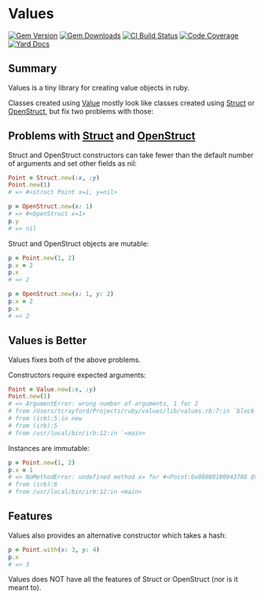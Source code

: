 # Values

[![Gem Version](https://img.shields.io/gem/v/values.svg)](https://rubygems.org/gems/values/)
[![Gem Downloads](https://img.shields.io/gem/dt/values.svg)](https://rubygems.org/gems/values/)
[![CI Build Status](https://img.shields.io/travis/tcrayford/Values.svg)](https://travis-ci.org/tcrayford/Values)
[![Code Coverage](https://img.shields.io/codecov/c/github/tcrayford/Values.svg)](https://codecov.io/github/tcrayford/Values)
[![Yard Docs](http://img.shields.io/badge/yard-docs-blue.svg)](http://rubydoc.info/github/tcrayford/Values/master/frames)

## Summary

Values is a tiny library for creating value objects in ruby.

Classes created using [Value](lib/values.rb) mostly look like classes created using
[Struct](http://ruby-doc.org/core-2.2.1/Struct.html) or
[OpenStruct](http://ruby-doc.org/stdlib-2.2.1/libdoc/ostruct/rdoc/OpenStruct.html),
but fix two problems with those:

## Problems with [Struct](http://ruby-doc.org/core-2.2.1/Struct.html) and [OpenStruct](http://ruby-doc.org/stdlib-2.2.1/libdoc/ostruct/rdoc/OpenStruct.html)

Struct and OpenStruct constructors can take fewer than the default number of arguments and set other fields as nil:

```ruby
Point = Struct.new(:x, :y)
Point.new(1)
# => #<struct Point x=1, y=nil>
```

```ruby
p = OpenStruct.new(x: 1)
# => #<OpenStruct x=1>
p.y
# => nil
```

Struct and OpenStruct objects are mutable:

```ruby
p = Point.new(1, 2)
p.x = 2
p.x
# => 2
```

```ruby
p = OpenStruct.new(x: 1, y: 2)
p.x = 2
p.x
# => 2
```

## Values is Better

Values fixes both of the above problems.

Constructors require expected arguments:

```ruby
Point = Value.new(:x, :y)
Point.new(1)
# => ArgumentError: wrong number of arguments, 1 for 2
# from /Users/tcrayford/Projects/ruby/values/lib/values.rb:7:in `block (2 levels) in new
# from (irb):5:in new
# from (irb):5
# from /usr/local/bin/irb:12:in `<main>
```

Instances are immutable:

```ruby
p = Point.new(1, 2)
p.x = 1
# => NoMethodError: undefined method x= for #<Point:0x00000100943788 @x=0, @y=1>
# from (irb):6
# from /usr/local/bin/irb:12:in <main>
```

## Features

Values also provides an alternative constructor which takes a hash:

```ruby
p = Point.with(x: 3, y: 4)
p.x
# => 3
```

Values does NOT have all the features of Struct or OpenStruct (nor is it meant to).
